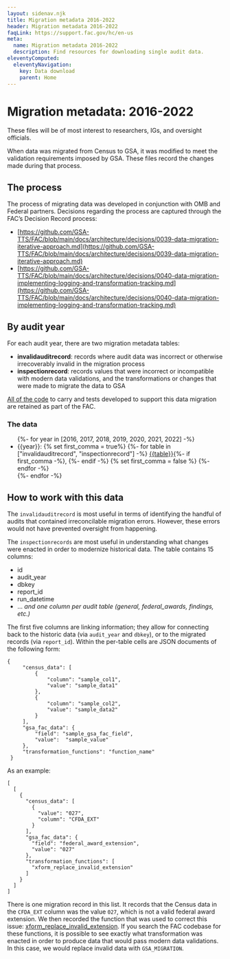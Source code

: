 ```yaml
---
layout: sidenav.njk
title: Migration metadata 2016-2022
header: Migration metadata 2016-2022
faqLink: https://support.fac.gov/hc/en-us
meta:
  name: Migration metadata 2016-2022
  description: Find resources for downloading single audit data.
eleventyComputed:
  eleventyNavigation:
    key: Data download
    parent: Home
---
```


# Migration metadata: 2016-2022

These files will be of most interest to researchers, IGs, and oversight officials.

When data was migrated from Census to GSA, it was modified to meet the validation requirements imposed by GSA. These files record the changes made during that process.

## The process

The process of migrating data was developed in conjunction with OMB and Federal partners. Decisions regarding the process are captured through the FAC’s Decision Record process:

* [https://github.com/GSA-TTS/FAC/blob/main/docs/architecture/decisions/0039-data-migration-iterative-approach.md](https://github.com/GSA-TTS/FAC/blob/main/docs/architecture/decisions/0039-data-migration-iterative-approach.md)   
* [https://github.com/GSA-TTS/FAC/blob/main/docs/architecture/decisions/0040-data-migration-implementing-logging-and-transformation-tracking.md](https://github.com/GSA-TTS/FAC/blob/main/docs/architecture/decisions/0040-data-migration-implementing-logging-and-transformation-tracking.md) 

## By audit year

For each audit year, there are two migration metadata tables:

* **invalidauditrecord**: records where audit data was incorrect or otherwise irrecoverably invalid in the migration process  
* **inspectionrecord**: records values that were incorrect or incompatible with modern data validations, and the transformations or changes that were made to migrate the data to GSA

[All of the code](https://github.com/GSA-TTS/FAC/blob/main/backend/census_historical_migration/README.md) to carry and tests developed to support this data migration are retained as part of the FAC.

### The data

<ul>
{%- for year in [2016, 2017, 2018, 2019, 2020, 2021, 2022] -%}
  <li>{{year}}: 
  {% set first_comma = true%}
  {%- for table in ["invalidauditrecord", "inspectionrecord"] -%}
    <a href="{{year}}-{{table}}.csv">{{table}}</a>{%- if first_comma -%},&nbsp;{%- endif -%} 
    {% set first_comma = false %}
  {%- endfor -%}
  </li>
{%- endfor -%}
</ul>

## How to work with this data

The `invalidauditrecord` is most useful in terms of identifying the handful of audits that contained irreconcilable migration errors. However, these errors would not have prevented oversight from happening.

The `inspectionrecords` are most useful in understanding what changes were enacted in order to modernize historical data. The table contains 15 columns:

* id  
* audit\_year  
* dbkey  
* report\_id  
* run\_datetime  
* … *and one column per audit table (general, federal\_awards, findings, etc.)*

The first five columns are linking information; they allow for connecting back to the historic data (via `audit_year` and `dbkey`), or to the migrated records (via `report_id`). Within the per-table cells are JSON documents of the following form:

```
{
     "census_data": [
         {
             "column": "sample_col1",
             "value": "sample_data1"
         },
         {
             "column": "sample_col2",
             "value": "sample_data2"
         }
     ],
     "gsa_fac_data": {
         "field": "sample_gsa_fac_field",
         "value":  "sample_value"
     },
     "transformation_functions": "function_name"
 }
```

As an example:

```
[
  [
    {
      "census_data": [
        {
          "value": "027",
          "column": "CFDA_EXT"
        }
      ],
      "gsa_fac_data": {
        "field": "federal_award_extension",
        "value": "027"
      },
      "transformation_functions": [
        "xform_replace_invalid_extension"
      ]
    }
  ]
]
```

There is one migration record in this list. It records that the Census data in the `CFDA_EXT` column was the value `027`, which is not a valid federal award extension. We then recorded the function that was used to correct this issue: [xform\_replace\_invalid\_extension](https://github.com/GSA-TTS/FAC/blob/707f1327f65446ddd3615451716e101d37bf271b/backend/census_historical_migration/workbooklib/federal_awards.py#L529). If you search the FAC codebase for these functions, it is possible to see exactly what transformation was enacted in order to produce data that would pass modern data validations. In this case, we would replace invalid data with `GSA_MIGRATION`.

